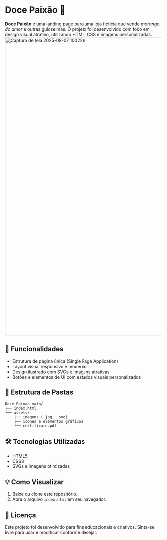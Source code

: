 # Doce Paixão 🍓

**Doce Paixão** é uma landing page para uma loja fictícia que vende *morango do amor* e outras guloseimas. O projeto foi desenvolvido com foco em design visual atrativo, utilizando HTML, CSS e imagens personalizadas.
<img width="1888" height="963" alt="Captura de tela 2025-08-07 100226" src="https://github.com/user-attachments/assets/499738f0-303b-494a-b7fd-bd61179052a9" />



## 🌟 Funcionalidades

- Estrutura de página única (Single Page Application)
- Layout visual responsivo e moderno
- Design ilustrado com SVGs e imagens atrativas
- Botões e elementos de UI com estados visuais personalizados

## 📁 Estrutura de Pastas

```
Doce-Paixao-main/
├── index.html
└── assets/
    ├── imagens (.jpg, .svg)
    ├── ícones e elementos gráficos
    └── certificate.pdf
```

## 🛠️ Tecnologias Utilizadas

- HTML5
- CSS3
- SVGs e imagens otimizadas

## 💡 Como Visualizar

1. Baixe ou clone este repositório.
2. Abra o arquivo `index.html` em seu navegador.

## 📄 Licença

Este projeto foi desenvolvido para fins educacionais e criativos. Sinta-se livre para usar e modificar conforme desejar.
